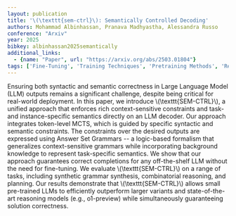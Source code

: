 ```yaml
---
layout: publication
title: '\(\texttt{sem-ctrl}\): Semantically Controlled Decoding'
authors: Mohammad Albinhassan, Pranava Madhyastha, Alessandra Russo
conference: "Arxiv"
year: 2025
bibkey: albinhassan2025semantically
additional_links:
  - {name: "Paper", url: "https://arxiv.org/abs/2503.01804"}
tags: ['Fine-Tuning', 'Training Techniques', 'Pretraining Methods', 'Reinforcement Learning']
---
```

Ensuring both syntactic and semantic correctness in Large Language Model
(LLM) outputs remains a significant challenge, despite being critical for
real-world deployment. In this paper, we introduce \\(\texttt\{SEM-CTRL\}\\), a
unified approach that enforces rich context-sensitive constraints and task- and
instance-specific semantics directly on an LLM decoder. Our approach integrates
token-level MCTS, which is guided by specific syntactic and semantic
constraints. The constraints over the desired outputs are expressed using
Answer Set Grammars -- a logic-based formalism that generalizes
context-sensitive grammars while incorporating background knowledge to
represent task-specific semantics. We show that our approach guarantees correct
completions for any off-the-shelf LLM without the need for fine-tuning. We
evaluate \\(\texttt\{SEM-CTRL\}\\) on a range of tasks, including synthetic grammar
synthesis, combinatorial reasoning, and planning. Our results demonstrate that
\\(\texttt\{SEM-CTRL\}\\) allows small pre-trained LLMs to efficiently outperform
larger variants and state-of-the-art reasoning models (e.g., o1-preview) while
simultaneously guaranteeing solution correctness.
